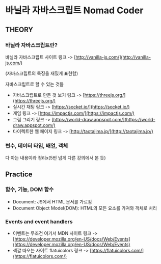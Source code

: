 # 바닐라 자바스크립트 Nomad Coder

## THEORY

### 바닐라 자바스크립트란?

바닐라 자바스크립트 사이트 링크 -> [http://vanilla-js.com/](http://vanilla-js.com/)

(자바스크립트의 특징을 재밌게 표현함)

자바스크립트로 할 수 있는 것들

- 자바스크립트로 만든 것 보기 링크 -> [https://threejs.org/](https://threejs.org/)
- 실시간 채팅 링크 -> [https://socket.io/](https://socket.io/)
- 게임 링크 -> [https://impactjs.com/](https://impactjs.com/)
- 그림 그리기 링크 -> [https://world-draw.appspot.com/](https://world-draw.appspot.com/)
- 다이렉트한 웹 페이지 링크 -> [http://taotajima.jp/](http://taotajima.jp/)

### 변수, 데이터 타입, 배열, 객체

다 아는 내용이라 정리x(5번 넘게 다른 강의에서 본 듯)

## Practice

### 함수, 기능, DOM 함수

- Document: JS에서 HTML 문서를 가르킴
- Document Object Model(DOM): HTML의 모든 요소를 가져와 객체로 처리

### Events and event handlers

- 이벤트는 무조건 여기서 MDN 사이트 링크 -> [https://developer.mozilla.org/en-US/docs/Web/Events](https://developer.mozilla.org/en-US/docs/Web/Events)
- 색깔 따오는 사이트 flatuicolors 링크 -> [https://flatuicolors.com/](https://flatuicolors.com/)
